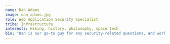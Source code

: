 ```yaml
---
name: Dan Adams
image: dan_adams.jpg
role: Web Application Security Specialist
tribe: Infrastructure
interests: Hiking, history, philosophy, space tech
bio: "Dan is our go-to guy for any security-related questions, and works with our teams around the business to ensure we are running a secure platform"
---
```

